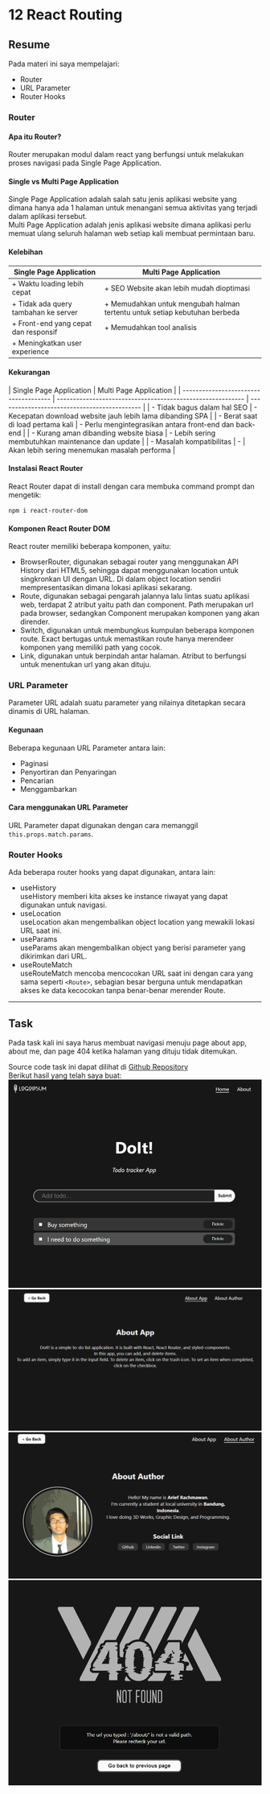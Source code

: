 # 12 React Routing

## Resume

Pada materi ini saya mempelajari:

-   Router
-   URL Parameter
-   Router Hooks

### Router

#### Apa itu Router?

Router merupakan modul dalam react yang berfungsi untuk melakukan proses navigasi pada Single Page Application.

#### Single vs Multi Page Application

Single Page Application adalah salah satu jenis aplikasi website yang dimana hanya ada 1 halaman untuk menangani semua aktivitas yang terjadi dalam aplikasi tersebut.  
Multi Page Application adalah jenis aplikasi website dimana aplikasi perlu memuat ulang seluruh halaman web setiap kali membuat permintaan baru.

#### Kelebihan

| Single Page Application              | Multi Page Application                                                     |
| ------------------------------------ | -------------------------------------------------------------------------- |
| + Waktu loading lebih cepat          | + SEO Website akan lebih mudah dioptimasi                                  |
| + Tidak ada query tambahan ke server | + Memudahkan untuk mengubah halman tertentu untuk setiap kebutuhan berbeda |
| + Front-end yang cepat dan responsif | + Memudahkan tool analisis                                                 |
| + Meningkatkan user experience       |                                                                            |

#### Kekurangan

| Single Page Application               | Multi Page Application                                     |
| ------------------------------------- | ---------------------------------------------------------- | -------------------------------------------- |
| - Tidak bagus dalam hal SEO           | - Kecepatan download website jauh lebih lama dibanding SPA |
| - Berat saat di load pertama kali     | - Perlu mengintegrasikan antara front-end dan back-end     |
| - Kurang aman dibanding website biasa | - Lebih sering membutuhkan maintenance dan update          |
| - Masalah kompatibilitas              | -                                                          | Akan lebih sering menemukan masalah performa |

#### Instalasi React Router

React Router dapat di install dengan cara membuka command prompt dan mengetik:

```node
npm i react-router-dom
```

#### Komponen React Router DOM

React router memiliki beberapa komponen, yaitu:

-   BrowserRouter, digunakan sebagai router yang menggunakan API History dari HTML5, sehingga dapat menggunakan location untuk singkronkan UI dengan URL. Di dalam object location sendiri mempresentasikan dimana lokasi aplikasi sekarang.
-   Route, digunakan sebagai pengarah jalannya lalu lintas suatu aplikasi web, terdapat 2 atribut yaitu path dan component. Path merupakan url pada browser, sedangkan Component merupakan komponen yang akan dirender.
-   Switch, digunakan untuk membungkus kumpulan beberapa komponen route. Exact bertugas untuk memastikan route hanya merendeer komponen yang memiliki path yang cocok.
-   Link, digunakan untuk berpindah antar halaman. Atribut to berfungsi untuk menentukan url yang akan dituju.

### URL Parameter

Parameter URL adalah suatu parameter yang nilainya ditetapkan secara dinamis di URL halaman.

#### Kegunaan

Beberapa kegunaan URL Parameter antara lain:

-   Paginasi
-   Penyortiran dan Penyaringan
-   Pencarian
-   Menggambarkan

#### Cara menggunakan URL Parameter

URL Parameter dapat digunakan dengan cara memanggil `this.props.match.params`.

### Router Hooks

Ada beberapa router hooks yang dapat digunakan, antara lain:

-   useHistory  
    useHistory memberi kita akses ke instance riwayat yang dapat digunakan untuk navigasi.
-   useLocation  
    useLocation akan mengembalikan object location yang mewakili lokasi URL saat ini.
-   useParams  
    useParams akan mengembalikan object yang berisi parameter yang dikirimkan dari URL.
-   useRouteMatch  
    useRouteMatch mencoba mencocokan URL saat ini dengan cara yang sama seperti `<Route>`, sebagian besar berguna untuk mendapatkan akses ke data kecocokan tanpa benar-benar merender Route.

---

## Task

Pada task kali ini saya harus membuat navigasi menuju page about app, about me, dan page 404 ketika halaman yang dituju tidak ditemukan.

Source code task ini dapat dilihat di [Github Repository](https://www.github.me/mbaharip/Assignment-Todo-List-3)  
Berikut hasil yang telah saya buat:  
![Home](./screenshots/home.png)  
![About App](./screenshots/about-app.png)  
![About Author](./screenshots/about-me.png)  
![404](./screenshots/404.png)
